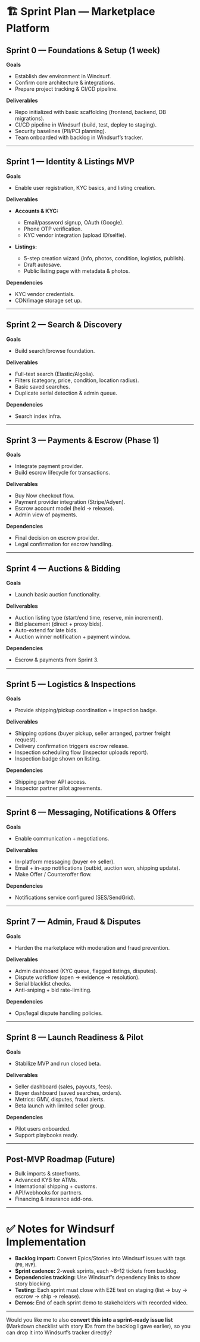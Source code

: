 # 🏗 Sprint Plan — Marketplace Platform

## Sprint 0 — Foundations & Setup (1 week)

**Goals**

* Establish dev environment in Windsurf.
* Confirm core architecture & integrations.
* Prepare project tracking & CI/CD pipeline.

**Deliverables**

* Repo initialized with basic scaffolding (frontend, backend, DB migrations).
* CI/CD pipeline in Windsurf (build, test, deploy to staging).
* Security baselines (PII/PCI planning).
* Team onboarded with backlog in Windsurf’s tracker.

---

## Sprint 1 — Identity & Listings MVP

**Goals**

* Enable user registration, KYC basics, and listing creation.

**Deliverables**

* **Accounts & KYC:**

  * Email/password signup, OAuth (Google).
  * Phone OTP verification.
  * KYC vendor integration (upload ID/selfie).
* **Listings:**

  * 5-step creation wizard (info, photos, condition, logistics, publish).
  * Draft autosave.
  * Public listing page with metadata & photos.

**Dependencies**

* KYC vendor credentials.
* CDN/image storage set up.

---

## Sprint 2 — Search & Discovery

**Goals**

* Build search/browse foundation.

**Deliverables**

* Full-text search (Elastic/Algolia).
* Filters (category, price, condition, location radius).
* Basic saved searches.
* Duplicate serial detection & admin queue.

**Dependencies**

* Search index infra.

---

## Sprint 3 — Payments & Escrow (Phase 1)

**Goals**

* Integrate payment provider.
* Build escrow lifecycle for transactions.

**Deliverables**

* Buy Now checkout flow.
* Payment provider integration (Stripe/Adyen).
* Escrow account model (held → release).
* Admin view of payments.

**Dependencies**

* Final decision on escrow provider.
* Legal confirmation for escrow handling.

---

## Sprint 4 — Auctions & Bidding

**Goals**

* Launch basic auction functionality.

**Deliverables**

* Auction listing type (start/end time, reserve, min increment).
* Bid placement (direct + proxy bids).
* Auto-extend for late bids.
* Auction winner notification + payment window.

**Dependencies**

* Escrow & payments from Sprint 3.

---

## Sprint 5 — Logistics & Inspections

**Goals**

* Provide shipping/pickup coordination + inspection badge.

**Deliverables**

* Shipping options (buyer pickup, seller arranged, partner freight request).
* Delivery confirmation triggers escrow release.
* Inspection scheduling flow (inspector uploads report).
* Inspection badge shown on listing.

**Dependencies**

* Shipping partner API access.
* Inspector partner pilot agreements.

---

## Sprint 6 — Messaging, Notifications & Offers

**Goals**

* Enable communication + negotiations.

**Deliverables**

* In-platform messaging (buyer ↔ seller).
* Email + in-app notifications (outbid, auction won, shipping update).
* Make Offer / Counteroffer flow.

**Dependencies**

* Notifications service configured (SES/SendGrid).

---

## Sprint 7 — Admin, Fraud & Disputes

**Goals**

* Harden the marketplace with moderation and fraud prevention.

**Deliverables**

* Admin dashboard (KYC queue, flagged listings, disputes).
* Dispute workflow (open → evidence → resolution).
* Serial blacklist checks.
* Anti-sniping + bid rate-limiting.

**Dependencies**

* Ops/legal dispute handling policies.

---

## Sprint 8 — Launch Readiness & Pilot

**Goals**

* Stabilize MVP and run closed beta.

**Deliverables**

* Seller dashboard (sales, payouts, fees).
* Buyer dashboard (saved searches, orders).
* Metrics: GMV, disputes, fraud alerts.
* Beta launch with limited seller group.

**Dependencies**

* Pilot users onboarded.
* Support playbooks ready.

---

## Post-MVP Roadmap (Future)

* Bulk imports & storefronts.
* Advanced KYB for ATMs.
* International shipping + customs.
* API/webhooks for partners.
* Financing & insurance add-ons.

---

# ✅ Notes for Windsurf Implementation

* **Backlog import:** Convert Epics/Stories into Windsurf issues with tags (`P0`, `MVP`).
* **Sprint cadence:** 2-week sprints, each \~8–12 tickets from backlog.
* **Dependencies tracking:** Use Windsurf’s dependency links to show story blocking.
* **Testing:** Each sprint must close with E2E test on staging (list → buy → escrow → ship → release).
* **Demos:** End of each sprint demo to stakeholders with recorded video.

---

Would you like me to also **convert this into a sprint-ready issue list** (Markdown checklist with story IDs from the backlog I gave earlier), so you can drop it into Windsurf’s tracker directly?
